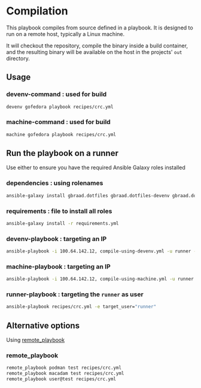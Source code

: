 Compilation
===========


This playbook compiles from source defined in a playbook. It is designed to run on a remote host, typically a Linux machine.

It will checkout the repository, compile the binary inside a build container, and the resulting binary will be available on the host in the 
projects' `out` directory.


## Usage

### devenv-command : used for build
```sh evaluate
devenv gofedora playbook recipes/crc.yml
```


### machine-command : used for build
```sh evaluate
machine gofedora playbook recipes/crc.yml
```


## Run the playbook on a runner

Use either to ensure you have the required Ansible Galaxy roles installed

### dependencies : using rolenames

```sh evaluate
ansible-galaxy install gbraad.dotfiles gbraad.dotfiles-devenv gbraad.dotfiles-machine
```

### requirements : file to install all roles
```sh evaluate
ansible-galaxy install -r requirements.yml
```


### devenv-playbook : targeting an IP

```sh evaluate
ansible-playbook -i 100.64.142.12, compile-using-devenv.yml -u runner -e playbook_name="recipes/crc.yml"
```

### machine-playbook : targeting an IP

```sh evaluate
ansible-playbook -i 100.64.142.12, compile-using-machine.yml -u runner -e playbook_name="recipes/crc.yml"
```

### runner-playbook : targeting the `runner` as user

```sh evaluate
ansible-playbook recipes/crc.yml -e target_user="runner"
```


## Alternative options

Using [remote_playbook](https://github.com/gbraad-dotfiles/upstream/blob/65c4cbf98b7193d87936415beb5c5bd05e51476d/zsh/.zshrc.d/ansible.zsh#L2)

### remote_playbook
```sh evaluate
remote_playbook podman test recipes/crc.yml
remote_playbook macadam test recipes/crc.yml
remote_playbook user@test recipes/crc.yml
```

